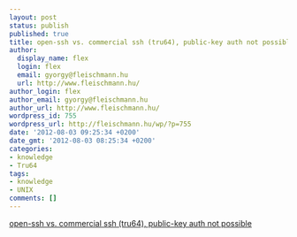 ```yaml
---
layout: post
status: publish
published: true
title: open-ssh vs. commercial ssh (tru64), public-key auth not possible
author:
  display_name: flex
  login: flex
  email: gyorgy@fleischmann.hu
  url: http://www.fleischmann.hu/
author_login: flex
author_email: gyorgy@fleischmann.hu
author_url: http://www.fleischmann.hu/
wordpress_id: 755
wordpress_url: http://fleischmann.hu/wp/?p=755
date: '2012-08-03 09:25:34 +0200'
date_gmt: '2012-08-03 08:25:34 +0200'
categories:
- knowledge
- Tru64
tags:
- knowledge
- UNIX
comments: []
---
```

<p><a href="http://www.linuxquestions.org/questions/linux-networking-3/open-ssh-vs-commercial-ssh-tru64-public-key-auth-not-possible-491090/">open-ssh vs. commercial ssh (tru64), public-key auth not possible</a></p>
